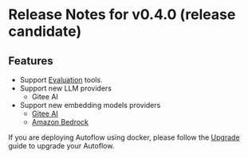 # Release Notes for v0.4.0 (release candidate)

## Features

- Support [Evaluation](../evaluation.mdx) tools.
- Support new LLM providers
  - Gitee AI
- Support new embedding models providers
  - [Gitee AI](../embedding-model.mdx#gitee-ai)
  - [Amazon Bedrock](../embedding-model.mdx#amazon-bedrock)

If you are deploying Autoflow using docker, please follow the [Upgrade](../deploy-with-docker.mdx#upgrade) guide to upgrade your Autoflow.
